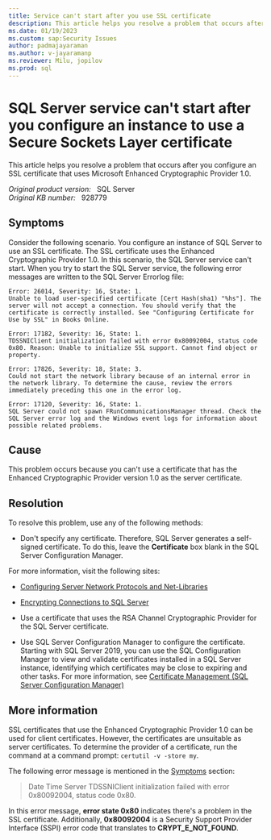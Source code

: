 ```yaml
---
title: Service can't start after you use SSL certificate
description: This article helps you resolve a problem that occurs after you configure an SSL certificate that uses Microsoft Enhanced Cryptographic Provider 1.0.
ms.date: 01/19/2023
ms.custom: sap:Security Issues
author: padmajayaraman
ms.author: v-jayaramanp
ms.reviewer: Milu, jopilov
ms.prod: sql
---
```


# SQL Server service can't start after you configure an instance to use a Secure Sockets Layer certificate

This article helps you resolve a problem that occurs after you configure an SSL certificate that uses Microsoft Enhanced Cryptographic Provider 1.0.

_Original product version:_ &nbsp; SQL Server  
_Original KB number:_ &nbsp; 928779

## Symptoms

Consider the following scenario. You configure an instance of SQL Server to use an SSL certificate. The SSL certificate uses the Enhanced Cryptographic Provider 1.0. In this scenario, the SQL Server service can't start. When you try to start the SQL Server service, the following error messages are written to the SQL Server Errorlog file:

```output
Error: 26014, Severity: 16, State: 1.
Unable to load user-specified certificate [Cert Hash(sha1) "%hs"]. The server will not accept a connection. You should verify that the certificate is correctly installed. See "Configuring Certificate for Use by SSL" in Books Online.

Error: 17182, Severity: 16, State: 1.
TDSSNIClient initialization failed with error 0x80092004, status code 0x80. Reason: Unable to initialize SSL support. Cannot find object or property.

Error: 17826, Severity: 18, State: 3.
Could not start the network library because of an internal error in the network library. To determine the cause, review the errors immediately preceding this one in the error log.

Error: 17120, Severity: 16, State: 1.
SQL Server could not spawn FRunCommunicationsManager thread. Check the SQL Server error log and the Windows event logs for information about possible related problems.
```

## Cause

This problem occurs because you can't use a certificate that has the Enhanced Cryptographic Provider version 1.0 as the server certificate.

## Resolution

To resolve this problem, use any of the following methods:

- Don't specify any certificate. Therefore, SQL Server generates a self-signed certificate. To do this, leave the **Certificate** box blank in the SQL Server Configuration Manager.

For more information, visit the following sites:

 - [Configuring Server Network Protocols and Net-Libraries](/previous-versions/sql/sql-server-2008-r2/ms177485(v=sql.105))

 - [Encrypting Connections to SQL Server](/previous-versions/sql/sql-server-2008-r2/ms189067(v=sql.105))

- Use a certificate that uses the RSA Channel Cryptographic Provider for the SQL Server certificate.
- Use SQL Server Configuration Manager to configure the certificate. Starting with SQL Server 2019, you can use the SQL Configuration Manager to view and validate certificates installed in a SQL Server instance, identifying which certificates may be close to expiring and other tasks. For more information, see [Certificate Management (SQL Server Configuration Manager)](/sql/database-engine/configure-windows/manage-certificates)

## More information

SSL certificates that use the Enhanced Cryptographic Provider 1.0 can be used for client certificates. However, the certificates are unsuitable as server certificates. To determine the provider of a certificate, run the command at a command prompt: `certutil -v -store my`.

The following error message is mentioned in the [Symptoms](#symptoms) section:

> Date Time Server TDSSNIClient initialization failed with error 0x80092004, status code 0x80.

In this error message, **error state 0x80** indicates there's a problem in the SSL certificate. Additionally, **0x80092004** is a Security Support Provider Interface (SSPI) error code that translates to **CRYPT_E_NOT_FOUND**.

